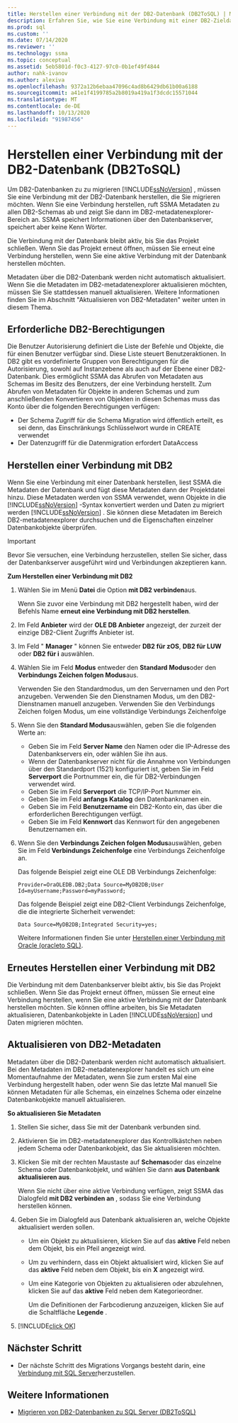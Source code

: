 ```yaml
---
title: Herstellen einer Verbindung mit der DB2-Datenbank (DB2ToSQL) | Microsoft-Dokumentation
description: Erfahren Sie, wie Sie eine Verbindung mit einer DB2-Zieldatenbank herstellen, um DB2-Datenbanken zu migrieren SSMA Ruft Metadaten zu allen DB2-Schemas ab.
ms.prod: sql
ms.custom: ''
ms.date: 07/14/2020
ms.reviewer: ''
ms.technology: ssma
ms.topic: conceptual
ms.assetid: 5eb5801d-f0c3-4127-97c0-0b1ef49f4844
author: nahk-ivanov
ms.author: alexiva
ms.openlocfilehash: 9372a12b6ebaa47096c4ad8b6429db61b00a6188
ms.sourcegitcommit: a41e1f4199785a2b8019a419a1f3dcdc15571044
ms.translationtype: MT
ms.contentlocale: de-DE
ms.lasthandoff: 10/13/2020
ms.locfileid: "91987456"
---
```

# <a name="connecting-to-db2-database-db2tosql"></a>Herstellen einer Verbindung mit der DB2-Datenbank (DB2ToSQL)

Um DB2-Datenbanken zu zu migrieren [!INCLUDE[ssNoVersion](../../includes/ssnoversion-md.md)] , müssen Sie eine Verbindung mit der DB2-Datenbank herstellen, die Sie migrieren möchten. Wenn Sie eine Verbindung herstellen, ruft SSMA Metadaten zu allen DB2-Schemas ab und zeigt Sie dann im DB2-metadatenexplorer-Bereich an. SSMA speichert Informationen über den Datenbankserver, speichert aber keine Kenn Wörter.

Die Verbindung mit der Datenbank bleibt aktiv, bis Sie das Projekt schließen. Wenn Sie das Projekt erneut öffnen, müssen Sie erneut eine Verbindung herstellen, wenn Sie eine aktive Verbindung mit der Datenbank herstellen möchten.

Metadaten über die DB2-Datenbank werden nicht automatisch aktualisiert. Wenn Sie die Metadaten im DB2-metadatenexplorer aktualisieren möchten, müssen Sie Sie stattdessen manuell aktualisieren. Weitere Informationen finden Sie im Abschnitt "Aktualisieren von DB2-Metadaten" weiter unten in diesem Thema.

## <a name="required-db2-permissions"></a>Erforderliche DB2-Berechtigungen

Die Benutzer Autorisierung definiert die Liste der Befehle und Objekte, die für einen Benutzer verfügbar sind. Diese Liste steuert Benutzeraktionen. In DB2 gibt es vordefinierte Gruppen von Berechtigungen für die Autorisierung, sowohl auf Instanzebene als auch auf der Ebene einer DB2-Datenbank. Dies ermöglicht SSMA das Abrufen von Metadaten aus Schemas im Besitz des Benutzers, der eine Verbindung herstellt. Zum Abrufen von Metadaten für Objekte in anderen Schemas und zum anschließenden Konvertieren von Objekten in diesen Schemas muss das Konto über die folgenden Berechtigungen verfügen:

- Der Schema Zugriff für die Schema Migration wird öffentlich erteilt, es sei denn, das Einschränkungs Schlüsselwort wurde in CREATE verwendet
- Der Datenzugriff für die Datenmigration erfordert DataAccess

## <a name="establishing-a-connection-to-db2"></a>Herstellen einer Verbindung mit DB2

Wenn Sie eine Verbindung mit einer Datenbank herstellen, liest SSMA die Metadaten der Datenbank und fügt diese Metadaten dann der Projektdatei hinzu. Diese Metadaten werden von SSMA verwendet, wenn Objekte in die [!INCLUDE[ssNoVersion](../../includes/ssnoversion-md.md)] -Syntax konvertiert werden und Daten zu migriert werden [!INCLUDE[ssNoVersion](../../includes/ssnoversion-md.md)] . Sie können diese Metadaten im Bereich DB2-metadatenexplorer durchsuchen und die Eigenschaften einzelner Datenbankobjekte überprüfen.  

> [!IMPORTANT]
> Bevor Sie versuchen, eine Verbindung herzustellen, stellen Sie sicher, dass der Datenbankserver ausgeführt wird und Verbindungen akzeptieren kann.

**Zum Herstellen einer Verbindung mit DB2**

1. Wählen Sie im Menü **Datei** die Option **mit DB2 verbinden**aus.

   Wenn Sie zuvor eine Verbindung mit DB2 hergestellt haben, wird der Befehls Name **erneut eine Verbindung mit DB2 herstellen**.

2. Im Feld **Anbieter** wird der **OLE DB Anbieter** angezeigt, der zurzeit der einzige DB2-Client Zugriffs Anbieter ist.

3. Im Feld " **Manager** " können Sie entweder **DB2 für zOS**, **DB2 für LUW** oder **DB2 für i** auswählen.

4. Wählen Sie im Feld **Modus** entweder den **Standard Modus**oder den **Verbindungs Zeichen folgen Modus**aus.

   Verwenden Sie den Standardmodus, um den Servernamen und den Port anzugeben. Verwenden Sie den Dienstnamen Modus, um den DB2-Dienstnamen manuell anzugeben. Verwenden Sie den Verbindungs Zeichen folgen Modus, um eine vollständige Verbindungs Zeichenfolge

5. Wenn Sie den **Standard Modus**auswählen, geben Sie die folgenden Werte an:

   - Geben Sie im Feld **Server Name** den Namen oder die IP-Adresse des Datenbankservers ein, oder wählen Sie ihn aus.
   - Wenn der Datenbankserver nicht für die Annahme von Verbindungen über den Standardport (1521) konfiguriert ist, geben Sie im Feld **Serverport** die Portnummer ein, die für DB2-Verbindungen verwendet wird.
   - Geben Sie im Feld **Serverport** die TCP/IP-Port Nummer ein.
   - Geben Sie im Feld **anfangs Katalog** den Datenbanknamen ein.
   - Geben Sie im Feld **Benutzername** ein DB2-Konto ein, das über die erforderlichen Berechtigungen verfügt.
   - Geben Sie im Feld **Kennwort** das Kennwort für den angegebenen Benutzernamen ein.

6. Wenn Sie den **Verbindungs Zeichen folgen Modus**auswählen, geben Sie im Feld **Verbindungs Zeichenfolge** eine Verbindungs Zeichenfolge an.

   Das folgende Beispiel zeigt eine OLE DB Verbindungs Zeichenfolge:

   `Provider=OraOLEDB.DB2;Data Source=MyDB2DB;User Id=myUsername;Password=myPassword;`

   Das folgende Beispiel zeigt eine DB2-Client Verbindungs Zeichenfolge, die die integrierte Sicherheit verwendet:
  
   `Data Source=MyDB2DB;Integrated Security=yes;`

   Weitere Informationen finden Sie unter [Herstellen einer Verbindung mit Oracle &#40;oracleto SQL&#41;](../../ssma/oracle/connect-to-oracle-oracletosql.md).
  
## <a name="reconnecting-to-db2"></a>Erneutes Herstellen einer Verbindung mit DB2

Die Verbindung mit dem Datenbankserver bleibt aktiv, bis Sie das Projekt schließen. Wenn Sie das Projekt erneut öffnen, müssen Sie erneut eine Verbindung herstellen, wenn Sie eine aktive Verbindung mit der Datenbank herstellen möchten. Sie können offline arbeiten, bis Sie Metadaten aktualisieren, Datenbankobjekte in Laden [!INCLUDE[ssNoVersion](../../includes/ssnoversion-md.md)] und Daten migrieren möchten.

## <a name="refreshing-db2-metadata"></a>Aktualisieren von DB2-Metadaten

Metadaten über die DB2-Datenbank werden nicht automatisch aktualisiert. Bei den Metadaten im DB2-metadatenexplorer handelt es sich um eine Momentaufnahme der Metadaten, wenn Sie zum ersten Mal eine Verbindung hergestellt haben, oder wenn Sie das letzte Mal manuell Sie können Metadaten für alle Schemas, ein einzelnes Schema oder einzelne Datenbankobjekte manuell aktualisieren.

**So aktualisieren Sie Metadaten**

1. Stellen Sie sicher, dass Sie mit der Datenbank verbunden sind.
2. Aktivieren Sie im DB2-metadatenexplorer das Kontrollkästchen neben jedem Schema oder Datenbankobjekt, das Sie aktualisieren möchten.
3. Klicken Sie mit der rechten Maustaste auf **Schemas**oder das einzelne Schema oder Datenbankobjekt, und wählen Sie dann **aus Datenbank aktualisieren aus**.

   Wenn Sie nicht über eine aktive Verbindung verfügen, zeigt SSMA das Dialogfeld **mit DB2 verbinden an** , sodass Sie eine Verbindung herstellen können.
  
4. Geben Sie im Dialogfeld aus Datenbank aktualisieren an, welche Objekte aktualisiert werden sollen.
   - Um ein Objekt zu aktualisieren, klicken Sie auf das **aktive** Feld neben dem Objekt, bis ein Pfeil angezeigt wird.
   - Um zu verhindern, dass ein Objekt aktualisiert wird, klicken Sie auf das **aktive** Feld neben dem Objekt, bis ein **X** angezeigt wird.
   - Um eine Kategorie von Objekten zu aktualisieren oder abzulehnen, klicken Sie auf das **aktive** Feld neben dem Kategorieordner.

     Um die Definitionen der Farbcodierung anzuzeigen, klicken Sie auf die Schaltfläche **Legende** .

5. [!INCLUDE[click OK](../../includes/clickok-md.md)]

## <a name="next-step"></a>Nächster Schritt

- Der nächste Schritt des Migrations Vorgangs besteht darin, eine [Verbindung mit SQL Server](./connecting-to-sql-server-db2etosql.md)herzustellen.

## <a name="see-also"></a>Weitere Informationen

- [Migrieren von DB2-Datenbanken zu SQL Server &#40;DB2ToSQL&#41;](../../ssma/db2/migrating-db2-databases-to-sql-server-db2tosql.md)